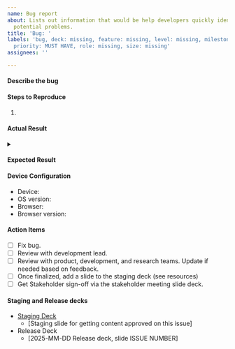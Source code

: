 ```yaml
---
name: Bug report
about: Lists out information that would be help developers quickly identify and fix
  potential problems.
title: 'Bug: '
labels: 'bug, deck: missing, feature: missing, level: missing, milestone: missing,
  priority: MUST HAVE, role: missing, size: missing'
assignees: ''

---
```


#### Describe the bug
<!-- REPLACE THIS TEXT - A clear and concise description of what the bug is, who it affects, how it affects users. (optional: what is the user's goal? -->


#### Steps to Reproduce
<!-- REPLACE THE FOLLOWNG TEXT:
- 1. Go to '...'
- 2. Click on '....'
- 3. Scroll down to '....'
- 4. See error 
-->
1. 

#### Actual Result


<details><summary></summary>


</details>

#### Expected Result


#### Device Configuration
- Device: 
- OS version: 
- Browser: 
- Browser version: 

#### Action Items
- [ ] Fix bug.
- [ ] Review with development lead.
- [ ] Review with product, development, and research teams. Update if needed based on feedback.
- [ ] Once finalized, add a slide to the staging deck (see resources) 
- [ ] Get Stakeholder sign-off via the stakeholder meeting slide deck.

#### Staging and Release decks
- [Staging Deck](https://docs.google.com/presentation/d/1crZ3IxqA4hAu3qzD7ns93Ieuqjwh6wyEtuX_46cP-fg/)
   - [Staging slide for getting content approved on this issue]
- Release Deck
   - [2025-MM-DD Release deck, slide ISSUE NUMBER]
